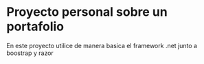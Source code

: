 <h1>Proyecto personal sobre un portafolio</h1>
<p>
  En este proyecto utilice de manera basica el framework .net junto a boostrap y razor 
</p>
